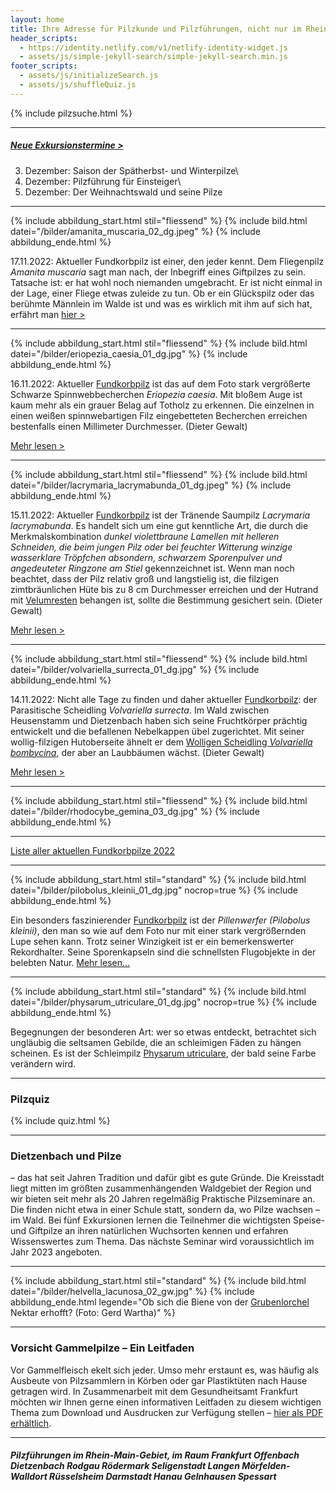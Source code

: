 ```yaml
---
layout: home
title: Ihre Adresse für Pilzkunde und Pilzführungen, nicht nur im Rhein-Main-Gebiet
header_scripts:
  - https://identity.netlify.com/v1/netlify-identity-widget.js
  - assets/js/simple-jekyll-search/simple-jekyll-search.min.js
footer_scripts:
  - assets/js/initializeSearch.js
  - assets/js/shuffleQuiz.js
---
```

{% include pilzsuche.html %}

- - -

##### [Neue Exkursionstermine >](/termine)

3. Dezember: Saison der Spätherbst- und Winterpilze\
11. Dezember: Pilzführung für Einsteiger\
25. Dezember: Der Weihnachtswald und seine Pilze

- - -

{% include abbildung_start.html stil="fliessend" %}
{% include bild.html datei="/bilder/amanita_muscaria_02_dg.jpeg" %}
{% include abbildung_ende.html %}

17.11.2022:  Aktueller Fundkorbpilz ist einer, den jeder kennt. Dem Fliegenpilz *Amanita muscaria* sagt man nach, der Inbegriff eines Giftpilzes zu sein. Tatsache ist: er hat wohl noch niemanden umgebracht. Er ist nicht einmal in der Lage, einer Fliege etwas zuleide zu tun. Ob er ein Glückspilz oder das berühmte Männlein im Walde ist und was es wirklich mit ihm auf sich hat, erfährt man [hier  >](/pilze/amanita-muscaria-fliegenpilz)

<div style="clear:  both"></div>

- - -

{% include abbildung_start.html stil="fliessend" %}
{% include bild.html datei="/bilder/eriopezia_caesia_01_dg.jpg" %}
{% include abbildung_ende.html %}

16.11.2022:  Aktueller [Fundkorbpilz](AA "Glossar-") ist das auf dem Foto stark vergrößerte Schwarze Spinnwebbecherchen *Eriopezia caesia*. Mit bloßem Auge ist kaum mehr als ein grauer Belag auf Totholz zu erkennen. Die einzelnen in einen weißen spinnwebartigen Filz eingebetteten Becherchen erreichen bestenfalls einen Millimeter Durchmesser. (Dieter Gewalt)

[Mehr lesen >](/pilze/eriopezia-caesia-schwarzes-spinnwebbecherchen)

<div style="clear:  both"></div>

- - -

{% include abbildung_start.html stil="fliessend" %}
{% include bild.html datei="/bilder/lacrymaria_lacrymabunda_01_dg.jpeg" %}
{% include abbildung_ende.html %}

15.11.2022:  Aktueller [Fundkorbpilz](AA "Glossar-") ist der Tränende Saumpilz *Lacrymaria lacrymabunda*. Es handelt sich um eine gut kenntliche Art, die durch die Merkmalskombination *dunkel violettbraune Lamellen mit helleren Schneiden, die beim jungen Pilz oder bei feuchter Witterung winzige wasserklare Tröpfchen absondern, schwarzem Sporenpulver und angedeuteter Ringzone am Stiel* gekennzeichnet ist. Wenn man noch beachtet, dass der Pilz relativ groß und langstielig ist, die filzigen zimtbräunlichen Hüte bis zu 8 cm Durchmesser erreichen und der Hutrand mit [Velumresten](Velum "Glossar") behangen ist, sollte die Bestimmung gesichert sein. (Dieter Gewalt)

[Mehr lesen >](/pilze/lacrymaria-lacrymabunda-tränender-saumpilz)

<div style="clear:  both"></div>

- - -

{% include abbildung_start.html stil="fliessend" %}
{% include bild.html datei="/bilder/volvariella_surrecta_01_dg.jpg" %}
{% include abbildung_ende.html %}

14.11.2022:  Nicht alle Tage zu finden und daher aktueller [Fundkorbpilz](AA "Glossar-"): der Parasitische Scheidling *Volvariella surrecta*. Im Wald zwischen Heusenstamm und Dietzenbach haben sich seine Fruchtkörper prächtig entwickelt und die befallenen Nebelkappen übel zugerichtet. Mit seiner wollig-filzigen Hutoberseite ähnelt er dem [Wolligen Scheidling *Volvariella bombycina*](/pilze/volvariella-bombycina-wolliger-scheidling), der aber an Laubbäumen wächst.  (Dieter Gewalt)

[Mehr lesen >](/pilze/volvariella-surrecta-parasitischer-scheidling)

<div style="clear:  both"></div>

- - -

{% include abbildung_start.html stil="fliessend" %}
{% include bild.html datei="/bilder/rhodocybe_gemina_03_dg.jpg" %}
{% include abbildung_ende.html %}

- - -

[Liste aller aktuellen Fundkorbpilze 2022](/artikel/liste-aller-aktuellen-fundkorbpilze-2022.html)

- - -

{% include abbildung_start.html stil="standard" %}
{% include bild.html datei="/bilder/pilobolus_kleinii_01_dg.jpg" nocrop=true %}
{% include abbildung_ende.html %}

Ein besonders faszinierender [Fundkorbpilz](AA "Glossar-") ist der *Pillenwerfer (Pilobolus kleinii)*, den man so wie auf dem Foto nur mit einer stark vergrößernden Lupe sehen kann. Trotz seiner Winzigkeit ist er ein bemerkenswerter Rekordhalter. Seine Sporenkapseln sind die schnellsten Flugobjekte in der belebten Natur. [Mehr lesen...](/pilze/pilobolus-kleinii-pillenwerfer)

- - -

{% include abbildung_start.html stil="standard" %}
{% include bild.html datei="/bilder/physarum_utriculare_01_dg.jpg" nocrop=true %}
{% include abbildung_ende.html %}

Begegnungen der besonderen Art: wer so etwas entdeckt, betrachtet sich ungläubig die seltsamen Gebilde, die an schleimigen Fäden zu hängen scheinen. Es ist der Schleimpilz [Physarum utriculare](/pilze/physarum-utriculare-fadenfruchtschleimpilz), der bald seine Farbe verändern wird.

- - -

### Pilzquiz

{% include quiz.html %}

- - -

### Dietzenbach und Pilze

– das hat seit Jahren Tradition und dafür gibt es gute Gründe. Die Kreisstadt liegt mitten im größten zusammenhängenden Waldgebiet der Region und wir bieten seit mehr als 20 Jahren regelmäßig Praktische Pilzseminare an. Die finden nicht etwa in einer Schule statt, sondern da, wo Pilze wachsen – im Wald. Bei fünf Exkursionen lernen die Teilnehmer die wichtigsten Speise- und Giftpilze an ihren natürlichen Wuchsorten kennen und erfahren Wissenswertes zum Thema. Das nächste Seminar wird voraussichtlich im Jahr 2023 angeboten.  

- - -

{% include abbildung_start.html stil="standard" %}
{% include bild.html datei="/bilder/helvella_lacunosa_02_gw.jpg" %}
{% include abbildung_ende.html legende="Ob sich die Biene von der <a href='/pilze/helvella-lacunosa-grubenlorchel'>Grubenlorchel</a> Nektar erhofft?  (Foto: Gerd Wartha)" %}

- - -

### Vorsicht Gammelpilze – Ein Leitfaden

Vor Gammelfleisch ekelt sich jeder. Umso mehr erstaunt es, was häufig als Ausbeute von Pilzsammlern in Körben oder gar Plastiktüten nach Hause getragen wird. In Zusammenarbeit mit dem Gesundheitsamt Frankfurt möchten wir Ihnen gerne einen informativen Leitfaden zu diesem wichtigen Thema zum Download und Ausdrucken zur Verfügung stellen – [hier als PDF erhältlich](/assets/docs/Fundkorb.de-Gammelpilze.pdf).

- - -

##### Pilzführungen im Rhein-Main-Gebiet, im Raum Frankfurt Offenbach Dietzenbach Rodgau Rödermark Seligenstadt Langen Mörfelden-Walldort Rüsselsheim Darmstadt Hanau Gelnhausen Spessart